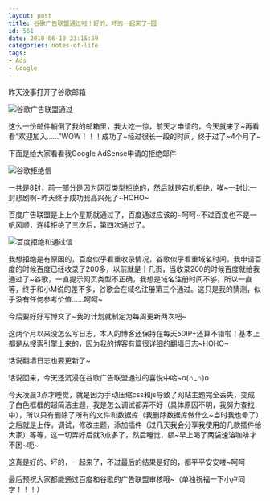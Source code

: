 ```yaml
---
layout: post
title: 谷歌广告联盟通过啦！好的、坏的一起来了~囧
id: 561
date: 2010-06-10 23:15:59
categories: notes-of-life
tags:
- Ads
- Google
---
```


昨天没事打开了谷歌邮箱

![谷歌广告联盟通过](https://cdn.blueandhack.com/wp-content/uploads/2010/06/image_thumb.png)

这么一份邮件躺倒了我的邮箱里，我大吃一惊，前天才申请的，今天就来了~再看看“欢迎加入……”WOW！！！成功了~经过很长一段的时间，终于过了~4个月了~<!-- more -->

下面是给大家看看我Google AdSense申请的拒绝邮件

![谷歌拒绝信](https://cdn.blueandhack.com/wp-content/uploads/2010/06/image_thumb1.png)

一共是8封，前一部分是因为网页类型拒绝的，然后就是宕机拒绝，唉~一封比一封悲剧啊~昨天终于成功我高兴死了~HOHO~

百度广告联盟是上上个星期就通过了，百度通过应该的~呵呵~不过百度也不是一帆风顺，连续拒绝了三次后，第四次通过了。

![百度拒绝和通过信](https://cdn.blueandhack.com/wp-content/uploads/2010/06/image_thumb2.png)

我想拒绝是有原因的，百度似乎看重收录情况，谷歌似乎看重域名时间，我申请百度的时候百度已经收录了200多，以前就是十几页，当收录200的时候百度就给我通过了~谷歌，一直提示网页类型不正确，我想是域名注册时间不够，所以一直等，终于和小M说的差不多，谷歌会在域名注册第三个通过。这只是我的猜测，似乎没有任何参考价值……呵呵~

今后要好好写博文了~我的计划就制定为每周更新两次吧~

这两个月以来没怎么写日志，本人的博客还保持在每天50IP+还算不错啦！基本上都是从搜索引擎上来的，因为我的博客有篇很详细的翻墙日志~HOHO~

话说翻墙日志也要更新了~

话说回来，今天还沉浸在谷歌广告联盟通过的喜悦中哈~o(∩_∩)o 

今天凌晨3点才睡觉，就是因为手动压缩css和js导致了网站主题完全丢失，变成了白色框框的超简洁主题，我是怎么调试都弄不好（具体原因不明，我努力查找中），所以只有删除了所有的文件和数据库（我删除数据库做什么~当时我也晕了）之后就是上传，调试，修改主题，添加插件（过几天我会分享我使用的几款插件给大家）等等，这一切弄好后就3点多了，然后睡觉，额~早上喝了两袋速溶咖啡才不困~呃~

这真是好的、坏的，一起来了，不过最后的结果是好的，都平平安安喽~呵呵

最后预祝大家都能通过百度和谷歌的广告联盟审核哦~（单独祝福一下小卢同学！！！）


